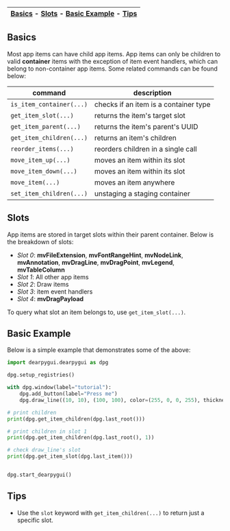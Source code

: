 | [Basics](#basics) - [Slots](#slots) - [Basic Example](#basic-example) - [Tips](#tips) |
|-|

## Basics
Most app items can have child app items. App items can only be children to valid **container** items with the exception of item event handlers, which can belong to non-container app items. Some related commands can be found below:

| command | description |
|---------|-------------|
| `is_item_container(...)` | checks if an item is a container type |
| `get_item_slot(...)` | returns the item's target slot |
| `get_item_parent(...)` | returns the item's parent's UUID |
| `get_item_children(...)` | returns an item's children |
| `reorder_items(...)` | reorders children in a single call
| `move_item_up(...)` | moves an item within its slot
| `move_item_down(...)` | moves an item within its slot
| `move_item(...)` | moves an item anywhere
| `set_item_children(...)` | unstaging a staging container

## Slots
App items are stored in target slots within their parent container. Below is the breakdown of slots:
* _Slot 0_: **mvFileExtension**, **mvFontRangeHint**, **mvNodeLink**, **mvAnnotation**, **mvDragLine**, **mvDragPoint**, **mvLegend**, **mvTableColumn**
* _Slot 1_: All other app items
* _Slot 2_: Draw items
* _Slot 3_: item event handlers
* _Slot 4_: **mvDragPayload**

To query what slot an item belongs to, use `get_item_slot(...)`.

## Basic Example
Below is a simple example that demonstrates some of the above:
```python
import dearpygui.dearpygui as dpg

dpg.setup_registries()

with dpg.window(label="tutorial"):
    dpg.add_button(label="Press me")
    dpg.draw_line((10, 10), (100, 100), color=(255, 0, 0, 255), thickness=1)

# print children    
print(dpg.get_item_children(dpg.last_root()))

# print children in slot 1
print(dpg.get_item_children(dpg.last_root(), 1))

# check draw_line's slot
print(dpg.get_item_slot(dpg.last_item()))


dpg.start_dearpygui()

```

## Tips
* Use the `slot` keyword with `get_item_children(...)` to return just a specific slot.

